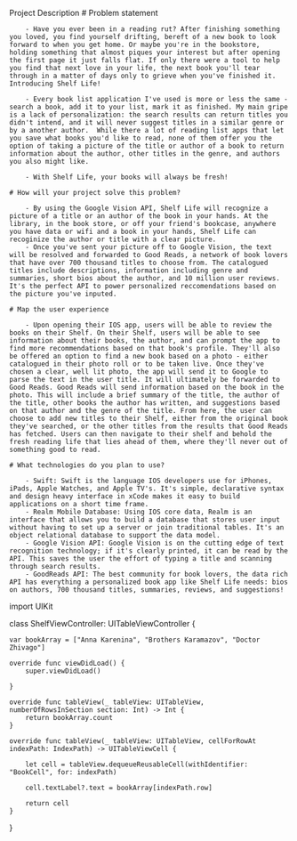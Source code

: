 Project Description
    # Problem statement

        - Have you ever been in a reading rut? After finishing something you loved, you find yourself drifting, bereft of a new book to look forward to when you get home. Or maybe you're in the bookstore, holding something that almost piques your interest but after opening the first page it just falls flat. If only there were a tool to help you find that next love in your life, the next book you'll tear through in a matter of days only to grieve when you've finished it. Introducing Shelf Life!

        - Every book list application I've used is more or less the same - search a book, add it to your list, mark it as finished. My main gripe is a lack of personalization: the search results can return titles you didn't intend, and it will never suggest titles in a similar genre or by a another author.  While there a lot of reading list apps that let you save what books you'd like to read, none of them offer you the option of taking a picture of the title or author of a book to return information about the author, other titles in the genre, and authors you also might like.

        - With Shelf Life, your books will always be fresh! 

    # How will your project solve this problem?

        - By using the Google Vision API, Shelf Life will recognize a picture of a title or an author of the book in your hands. At the library, in the book store, or off your friend's bookcase, anywhere you have data or wifi and a book in your hands, Shelf Life can recoginize the author or title with a clear picture.
        - Once you've sent your picture off to Google Vision, the text will be resolved and forwarded to Good Reads, a network of book lovers that have over 700 thousand titles to choose from. The catalogued titles include descriptions, information including genre and summaries, short bios about the author, and 10 million user reviews. It's the perfect API to power personalized reccomendations based on the picture you've inputed.

    # Map the user experience

        - Upon opening their IOS app, users will be able to review the books on their Shelf. On their Shelf, users will be able to see information about their books, the author, and can prompt the app to find more recommendations based on that book's profile. They'll also be offered an option to find a new book based on a photo - either catalogued in their photo roll or to be taken live. Once they've chosen a clear, well lit photo, the app will send it to Google to parse the text in the user title. It will ultimately be forwarded to Good Reads. Good Reads will send information based on the book in the photo. This will include a brief summary of the title, the author of the title, other books the author has written, and suggestions based on that author and the genre of the title. From here, the user can choose to add new titles to their Shelf, either from the original book they've searched, or the other titles from the results that Good Reads has fetched. Users can then navigate to their shelf and behold the fresh reading life that lies ahead of them, where they'll never out of something good to read.

    # What technologies do you plan to use?

        - Swift: Swift is the language IOS developers use for iPhones, iPads, Apple Watches, and Apple TV's. It's simple, declarative syntax and design heavy interface in xCode makes it easy to build applications on a short time frame.
        - Realm Mobile Database: Using IOS core data, Realm is an interface that allows you to build a database that stores user input without having to set up a server or join traditional tables. It's an object relational database to support the data model.
        - Google Vision API: Google Vision is on the cutting edge of text recognition technology; if it's clearly printed, it can be read by the API. This saves the user the effort of typing a title and scanning through search results.
        - GoodReads API: The best community for book lovers, the data rich API has everything a personalized book app like Shelf Life needs: bios on authors, 700 thousand titles, summaries, reviews, and suggestions!

        
        
        
        
import UIKit

class ShelfViewController: UITableViewController {

    var bookArray = ["Anna Karenina", "Brothers Karamazov", "Doctor Zhivago"]
    
    override func viewDidLoad() {
        super.viewDidLoad()
        
    }

    override func tableView(_ tableView: UITableView, numberOfRowsInSection section: Int) -> Int {
        return bookArray.count
    }
    
    override func tableView(_ tableView: UITableView, cellForRowAt indexPath: IndexPath) -> UITableViewCell {
        
        let cell = tableView.dequeueReusableCell(withIdentifier: "BookCell", for: indexPath)
        
        cell.textLabel?.text = bookArray[indexPath.row]
    
        return cell
    }
}

